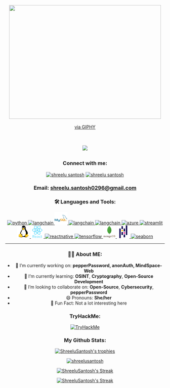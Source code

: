 <p align="center">
<img src="https://media2.giphy.com/media/2IudUHdI075HL02Pkk/200.webp?cid=790b7611k5czcheixb6gtrxnvtvrhtxnjrq2mw2pa81qp2ok&ep=v1_gifs_search&rid=200.webp&ct=g" width="480" height="360"></p>
<p align="center"><a href="https://giphy.com/gifs/pudgypenguins-data-code-coding-2IudUHdI075HL02Pkk">via GIPHY</a></p>

<h1 align="center">
    <img src="https://readme-typing-svg.herokuapp.com/?font=Jetbrains+mono&size=35&center=true&vCenter=true&width=500&height=70&duration=4000&lines=Hey+There!;+I'm+Shreelu!;" />
</h1>

<h3 align="center">Connect with me:</h3>
<p align="center">
<a href="https://www.linkedin.com/in/shreelu-santosh/" target="blank"><img align="center" src="https://img.shields.io/badge/Linkedin-0e76a8?style=for-the-badge&logo=Linkedin&logoColor=white" alt="shreelu santosh" /></a>
<a href="https://github.com/ShreeluSantosh" target="blank"><img align="center" src="https://img.shields.io/badge/Github-333?style=for-the-badge&logo=Github&logoColor=white" alt="shreelu santosh" /></a>
</p>
<h3 align="center">
    Email: <a href="mailto:shreelu.santosh0296@gmail.com"> shreelu.santosh0296@gmail.com </a>
</h3>
<!--<h3 align="center">
    Visit my website: <h3 align="center">
    <img src="https://readme-typing-svg.herokuapp.com/?font=Righteous&size=35&center=true&vCenter=true&width=500&height=70&duration=4000&lines=To+Be+Launched+Soon;" height="40"> </h3>
</h3>--!>

<h3 align="center"> 🛠️ Languages and Tools:</h3>

<p align="center"> 
  <a href="https://www.python.org" target="_blank" rel="noreferrer"> <img src="https://avatars.githubusercontent.com/u/1525981?s=200&v=4" alt="python" width="40" height="40"/> </a> 
  <a href="https://www.langchain.com" target="_blank" rel="noreferrer"> <img src="https://avatars.githubusercontent.com/u/126733545?s=200&v=4" alt="langchain" width="40" height="40"/> </a> 
  <a href="https://www.mysql.com/" target="_blank" rel="noreferrer"> <img src="https://raw.githubusercontent.com/devicons/devicon/master/icons/mysql/mysql-original-wordmark.svg" alt="mysql" width="40" height="40"/> </a>
  <a href="https://www.w3schools.com/html" target="_blank" rel="noreferrer"> <img src="https://logos-download.com/wp-content/uploads/2017/07/HTML5_badge.png" alt="langchain" width="40" height="40"/> </a> 
  <a href="https://www.w3schools.com/Css" target="_blank" rel="noreferrer"> <img src="https://www.kindpng.com/picc/m/464-4640184_css3-png-download-css-icon-transparent-png.png" alt="langchain" width="40" height="40"/> </a> 
  <a href="https://azure.microsoft.com/en-in/" target="_blank" rel="noreferrer"> <img src="https://www.vectorlogo.zone/logos/microsoft_azure/microsoft_azure-icon.svg" alt="azure" width="40" height="40"/> </a>
  <a href="https://streamlit.io" target="_blank" rel="noreferrer"> <img src="https://avatars.githubusercontent.com/u/45109972?s=200&v=4" alt="streamlit" width="40" height="40"/> </a>
  <a href="https://www.linux.org/" target="_blank" rel="noreferrer"> <img src="https://raw.githubusercontent.com/devicons/devicon/master/icons/linux/linux-original.svg" alt="linux" width="40" height="40"/> </a>
  <a href="https://reactjs.org/" target="_blank" rel="noreferrer"> <img src="https://raw.githubusercontent.com/devicons/devicon/master/icons/react/react-original-wordmark.svg" alt="react" width="40" height="40"/> </a>
  <a href="https://reactnative.dev/" target="_blank" rel="noreferrer"> <img src="https://reactnative.dev/img/header_logo.svg" alt="reactnative" width="40" height="40"/> </a>
  <a href="https://www.tensorflow.org" target="_blank" rel="noreferrer"> <img src="https://avatars.githubusercontent.com/u/15658638?s=200&v=4" alt="tensorflow" width="40" height="40"/> </a>
     <a href="https://www.mongodb.com/" target="_blank" rel="noreferrer"> <img src="https://raw.githubusercontent.com/devicons/devicon/master/icons/mongodb/mongodb-original-wordmark.svg" alt="mongodb" width="40" height="40"/> </a> 
  <a href="https://pandas.pydata.org/" target="_blank" rel="noreferrer"> <img src="https://raw.githubusercontent.com/devicons/devicon/2ae2a900d2f041da66e950e4d48052658d850630/icons/pandas/pandas-original.svg" alt="pandas" width="40" height="40"/> </a>  
  <a href="https://seaborn.pydata.org/" target="_blank" rel="noreferrer"> <img src="https://avatars.githubusercontent.com/u/22799945?s=200&v=4" alt="seaborn" width="40" height="40"/> </a> 

<hr>

<h3 align="center">👩‍💻 About ME:</h3>

<ul align="center">
    <li>🔭 I’m currently working on: <b>pepperPassword, anonAuth, MindSpace-Web</b></li>
    <li>🌱 I’m currently learning: <b>OSINT</b>, <b>Cryptography</b>, <b>Open-Source Development</b></li>
    <li>👯 I’m looking to collaborate on: <b>Open-Source</b>, <b>Cybersecurity</b>, <b>pepperPassword</b></li>
    <li>😄 Pronouns: <b>She/her</b></li>
    <li>🎈 Fun Fact: Not a lot interesting here</li>
</ul>

<h3 align="center">TryHackMe:</h3>
<p align="center">
<a href="https://www.tryhackme.com/p/detctshu">
<img src="https://tryhackme-badges.s3.amazonaws.com/d3tctshu.png" alt="TryHackMe">
</a>
</p>

<!-- <h3 align="center">CyberDefenders:</h3>
<p align="center">
<a href="https://cyberdefenders.org/p/shreelu.santosh0296">
<img src="https://cyberdefenders-storage.s3.me-central-1.amazonaws.com/profile-badges/shreelu.santosh0296.png" width="300" />
</a>
</p> --!>

<h3 align="center">My Github Stats:</h3> 
<p align="center"> <a href="https://github.com/ryo-ma/github-profile-trophy"><img src="https://github-profile-trophy.vercel.app/?username=shreelusantosh" alt="ShreeluSantosh's trophies" /></a> </p>
<p align="center"> <a href="https://github.com/ryo-ma/github-profile-trophy"><img src="https://github-readme-stats-stp2003.vercel.app/api?username=ShreeluSantosh&show_icons=true&border_radius=7.6" alt="shreelusantosh" /></a> </p>
<p align="center"> <a href="https://git.io/streak-stats"><img src="http://github-readme-streak-stats.herokuapp.com?user=ShreeluSantosh" alt="ShreeluSantosh's Streak" /></a> </p>
<p align="center"> <a href="https://github.com/ShreeluSantosh/github-readme-stats"><img src="https://github-readme-stats-stp2003.vercel.app/api/top-langs/?username=ShreeluSantosh&layout=compact&border_radius=7.6" alt="ShreeluSantosh's Streak" /></a> </p>
